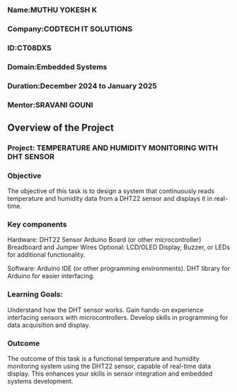 ### Name:MUTHU YOKESH K
### Company:CODTECH IT SOLUTIONS
### ID:CT08DXS
### Domain:Embedded Systems
### Duration:December 2024 to January 2025
### Mentor:SRAVANI GOUNI


## Overview of the Project

### Project:  TEMPERATURE AND HUMIDITY MONITORING WITH DHT SENSOR

### Objective
The objective of this task is to design a system that continuously reads temperature and humidity data from a DHT22 sensor and displays it in real-time. 

### Key components
Hardware:
DHT22 Sensor
Arduino Board (or other microcontroller)
Breadboard and Jumper Wires
Optional: LCD/OLED Display, Buzzer, or LEDs for additional functionality.

Software:
Arduino IDE (or other programming environments).
DHT library for Arduino for easier interfacing.

### Learning Goals:
Understand how the DHT sensor works.
Gain hands-on experience interfacing sensors with microcontrollers.
Develop skills in programming for data acquisition and display.

### Outcome
The outcome of this task is a functional temperature and humidity monitoring system using the DHT22 sensor, capable of real-time data display. This enhances your skills in sensor integration and embedded systems development.
